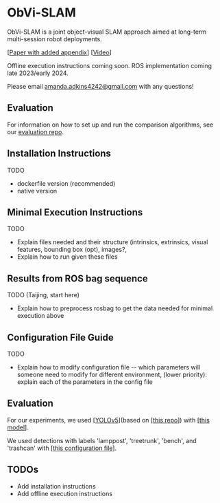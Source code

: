 # ObVi-SLAM
ObVi-SLAM is a joint object-visual SLAM approach aimed at long-term multi-session robot deployments. 

[[Paper with added appendix](https://arxiv.org/abs/2309.15268)] [[Video](https://youtu.be/quJOgnEdaZ0)]

Offline execution instructions coming soon. 
ROS implementation coming late 2023/early 2024. 

Please email amanda.adkins4242@gmail.com with any questions! 


## Evaluation
For information on how to set up and run the comparison algorithms, see our [evaluation repo](https://github.com/ut-amrl/ObVi-SLAM-Evaluation).

## Installation Instructions
TODO
- dockerfile version (recommended)
- native version

## Minimal Execution Instructions
TODO
- Explain files needed and their structure (intrinsics, extrinsics, visual features, bounding box (opt), images?,
- Explain how to run given these files


## Results from ROS bag sequence
TODO (Taijing, start here)
- Explain how to preprocess rosbag to get the data needed for minimal execution above

## Configuration File Guide
TODO 
- Explain how to modify configuration file -- which parameters will someone need to modify for different environment, (lower priority): explain each of the parameters in the config file

## Evaluation
For our experiments, we used [[YOLOv5](https://github.com/ut-amrl/yolov5-ros)](based on [[this repo](https://github.com/ultralytics/yolov5)]) with [[this model](https://drive.google.com/file/d/15xv-Se991Pzes7R3KfyPBkuSQ7TeCb1T/view?usp=sharing)]. 

We used detections with labels 'lamppost', 'treetrunk', 'bench', and 'trashcan' with [[this configuration file](https://github.com/ut-amrl/ObVi-SLAM/blob/main/config/base7a_1_fallback_a_2.json)]. 

## TODOs
- Add installation instructions
- Add offline execution instructions

